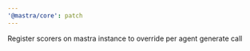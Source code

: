 ```yaml
---
'@mastra/core': patch
---
```


Register scorers on mastra instance to override per agent generate call
